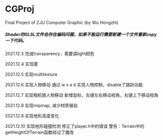# CGProj
Final Project of ZJU Computer Graphic (by Wu Hongzhi)

##### Shader的GLSL文件会存在编码问题，如果不能运行需要新建一个文件重新copy一下代码。

2021.12.3 完成transparency，需要调light颜色

2021.12.4 实现雾

2021.12.5 实现multitexture

2021.12.6 实现人物移动
通过 w s a d 实现人物控制，disable了跳跃功能

2021.12.7 实现相机随人物移动
新增鼠标，左键左右移动视角，右键上下移动视角

2021.12.8 实现mipmap, 减少材质锯齿

2021.12.8 实现地形高度变化

2021.12.10 实现地形碰撞检测
修正了player.h中的错误
警告：Terrain中的getHeightOfTerrain函数经过了魔改

